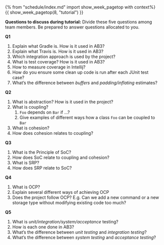 {% from "schedule/index.md" import show_week_pagetop with context%}
{{ show_week_pagetop(8, "tutorial") }}

**Questions to discuss during tutorial:** Divide these five questions among team members. Be prepared to answer questions allocated to you.

**Q1**
1. Explain what Gradle is. How is it used in AB3?
1. Explain what Travis is. How is it used in AB3?
1. Which integration approach is used by the project?
1. What is test coverage? How is it used in AB3?
1. How to measure coverage in Intellij?
1. How do you ensure some clean up code is run after each JUnit test case?
1. What’s the difference between _buffers_ and _padding/inflating_ estimates?

**Q2**
1. What is abstraction? How is it used in the project?
1. What is coupling?
   1. `Foo` depends on `Bar` if …?
   1. Give examples of different ways how a class `Foo` can be coupled to `Bar`
1. What is cohesion?
1. How does cohesion relates to coupling?

**Q3**
1. What is the Principle of SoC?
1. How does SoC relate to coupling and cohesion?
1. What is SRP?
1. How does SRP relate to SoC?

**Q4**
1. What is OCP?
1. Explain several different ways of achieving OCP
1. Does the project follow OCP? E.g. Can we add a new command or a new storage type without modifying existing code too much?

**Q5**
1. What is _unit/integration/system/acceptance_ testing?
1. How is each one done in AB3?
1. What’s the difference between _unit testing_ and _integration testing_?
1. What’s the difference between _system testing_ and _acceptance testing_?
